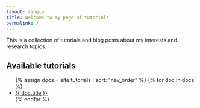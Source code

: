```yaml
---
layout: single
title: Welcome to my page of tutorials
permalink: /
---
```


This is a collection of tutorials and blog posts about my interests and research topics.

<a id="tutorials"></a>

## Available tutorials

<ul>
{% assign docs = site.tutorials | sort: "nav_order" %}
{% for doc in docs %}
  <li><a href="{{ doc.url | relative_url }}">{{ doc.title }}</a></li>
{% endfor %}
</ul>
